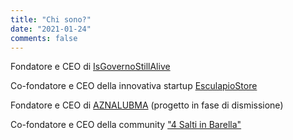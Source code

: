 ```yaml
---
title: "Chi sono?"
date: "2021-01-24"
comments: false
---
```

Fondatore e CEO di [IsGovernoStillAlive](https://isgovernostillalive.info)

Co-fondatore e CEO della innovativa startup [EsculapioStore](https://esculapiostore.com)

Fondatore e CEO di [AZNALUBMA](https://blog.halon.cc/posts/2021-09-02-merge-articoli-aznalubma/) (progetto in fase di dismissione)

Co-fondatore e CEO della community ["4 Salti in Barella"](https://t.me/quattrosaltiinbarella)